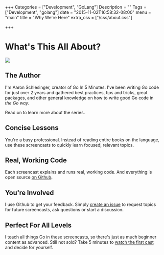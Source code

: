 +++
Categories = ["Development", "GoLang"]
Description = ""
Tags = ["Development", "golang"]
date = "2015-11-02T16:58:32-08:00"
menu = "main"
title = "Why We're Here"
extra_css = ["/css/about.css"]

+++

# What's This All About?

<div class="row">
  <div class="col-sm-2 text-left">
    <img class="headshot img-responsive" src="/img/aaron-headshot.jpg"/>
  </div>
  <div class="col-sm-5 text-left">
    <h2>The Author</h2>
    <p>
      I'm Aaron Schlesinger, creator of Go In 5 Minutes. I've been writing Go code for just over 2 years and gathered best practices, tips and tricks, great packages, and other general knowledge on how to write good Go code in <i>the Go way</i>.
    </p>
    <p>
      Read on to learn more about the series.
    </p>
  </div>
</div>

<div class="row list-group top-sm-1 col-sm-8">
  <div class="list-group-item">
    <h2 class="list-group-item-heading">Concise Lessons</h2>
    <p>
      You're a busy professional. Instead of reading entire books on the language, use
      these screencasts to quickly learn focused, relevant topics.
    </p>
  </div>
  <div class="list-group-item">
    <h2>Real, Working Code</h2>
    <p>
      Each screencast explains and runs real, working code. And everything
      is open source <a href="https://github.com/arschles/go-in-5-minutes">on Github</a>.
    </p>
  </div>
  <div class="list-group-item">
    <h2>You're Involved</h2>
    <p>
      I use Github to get your feedback. Simply
      <a href="https://github.com/arschles/go-in-5-minutes/issues">create an issue</a> to request
      topics for future screencasts, ask questions or start a discussion.
    </p>
  </div>
  <div class="list-group-item">
    <h2>Perfect For All Levels</h2>
    <p>
      I teach all things Go in these screencasts, so there's just as much beginner content as advanced. Still not sold?
      Take 5 minutes to <a href="https://www.youtube.com/watch?v=mk4BCLimksY">watch the first cast</a> and decide for
      yourself.
    </p>
  </div>
</div>
